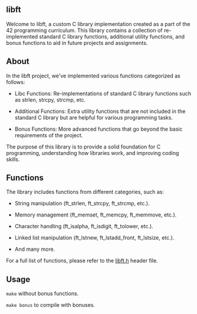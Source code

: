 ## libft

Welcome to libft, a custom C library implementation created as a part of the 42 programming curriculum. This library contains a collection of re-implemented standard C library functions, additional utility functions, and bonus functions to aid in future projects and assignments.

## About

In the libft project, we've implemented various functions categorized as follows:

- Libc Functions: Re-implementations of standard C library functions such as strlen, strcpy, strcmp, etc.

- Additional Functions: Extra utility functions that are not included in the standard C library but are helpful for various programming tasks.
 
- Bonus Functions: More advanced functions that go beyond the basic requirements of the project.

The purpose of this library is to provide a solid foundation for C programming, understanding how libraries work, and improving coding skills.

## Functions

The library includes functions from different categories, such as:

- String manipulation (ft_strlen, ft_strcpy, ft_strcmp, etc.).
  
- Memory management (ft_memset, ft_memcpy, ft_memmove, etc.).
  
- Character handling (ft_isalpha, ft_isdigit, ft_tolower, etc.).
  
- Linked list manipulation (ft_lstnew, ft_lstadd_front, ft_lstsize, etc.).
  
- And many more.
  
For a full list of functions, please refer to the [libft.h](libft.h) header file.

## Usage

``make`` without bonus functions.

``make bonus`` to compile with bonuses.
